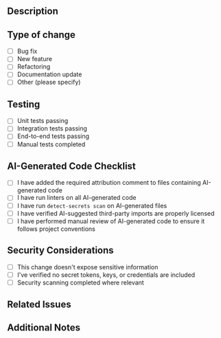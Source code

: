 ## Description
<!-- Provide a brief summary of the changes in this PR -->

## Type of change
- [ ] Bug fix
- [ ] New feature
- [ ] Refactoring
- [ ] Documentation update
- [ ] Other (please specify)

## Testing
<!-- Describe the tests you ran to verify your changes -->
- [ ] Unit tests passing
- [ ] Integration tests passing
- [ ] End-to-end tests passing
- [ ] Manual tests completed

## AI-Generated Code Checklist
<!-- If you used Anthropic Claude or GitHub Copilot powered by Claude to generate any part of this PR -->
- [ ] I have added the required attribution comment to files containing AI-generated code
- [ ] I have run linters on all AI-generated code
- [ ] I have run `detect-secrets scan` on AI-generated files
- [ ] I have verified AI-suggested third-party imports are properly licensed
- [ ] I have performed manual review of AI-generated code to ensure it follows project conventions

## Security Considerations
- [ ] This change doesn't expose sensitive information
- [ ] I've verified no secret tokens, keys, or credentials are included
- [ ] Security scanning completed where relevant

## Related Issues
<!-- Link to related issues or tickets this PR addresses -->

## Additional Notes
<!-- Add any other context about the PR here -->